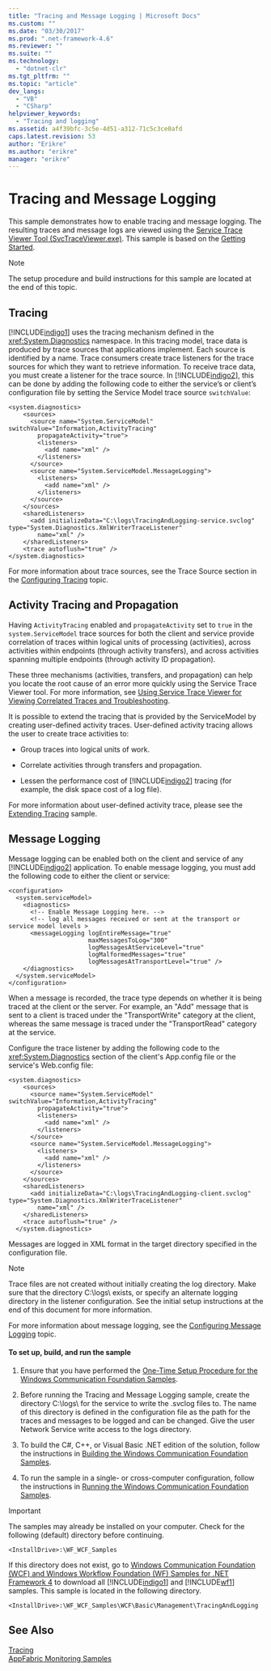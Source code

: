 ```yaml
---
title: "Tracing and Message Logging | Microsoft Docs"
ms.custom: ""
ms.date: "03/30/2017"
ms.prod: ".net-framework-4.6"
ms.reviewer: ""
ms.suite: ""
ms.technology: 
  - "dotnet-clr"
ms.tgt_pltfrm: ""
ms.topic: "article"
dev_langs: 
  - "VB"
  - "CSharp"
helpviewer_keywords: 
  - "Tracing and logging"
ms.assetid: a4f39bfc-3c5e-4d51-a312-71c5c3ce0afd
caps.latest.revision: 53
author: "Erikre"
ms.author: "erikre"
manager: "erikre"
---
```

# Tracing and Message Logging
This sample demonstrates how to enable tracing and message logging. The resulting traces and message logs are viewed using the [Service Trace Viewer Tool (SvcTraceViewer.exe)](../../../../docs/framework/wcf/service-trace-viewer-tool-svctraceviewer-exe.md). This sample is based on the [Getting Started](../../../../docs/framework/wcf/samples/getting-started-sample.md).  
  
> [!NOTE]
>  The setup procedure and build instructions for this sample are located at the end of this topic.  
  
## Tracing  
 [!INCLUDE[indigo1](../../../../includes/indigo1-md.md)] uses the tracing mechanism defined in the <xref:System.Diagnostics> namespace. In this tracing model, trace data is produced by trace sources that applications implement. Each source is identified by a name. Trace consumers create trace listeners for the trace sources for which they want to retrieve information. To receive trace data, you must create a listener for the trace source. In [!INCLUDE[indigo2](../../../../includes/indigo2-md.md)], this can be done by adding the following code to either the service’s or client’s configuration file by setting the Service Model trace source `switchValue`:  
  
```  
<system.diagnostics>  
    <sources>  
      <source name="System.ServiceModel" switchValue="Information,ActivityTracing"  
        propagateActivity="true">  
        <listeners>  
          <add name="xml" />  
        </listeners>  
      </source>  
      <source name="System.ServiceModel.MessageLogging">  
        <listeners>  
          <add name="xml" />  
        </listeners>  
      </source>  
    </sources>  
    <sharedListeners>  
      <add initializeData="C:\logs\TracingAndLogging-service.svclog" type="System.Diagnostics.XmlWriterTraceListener"  
        name="xml" />  
    </sharedListeners>  
    <trace autoflush="true" />  
</system.diagnostics>  
```  
  
 For more information about trace sources, see the Trace Source section in the [Configuring Tracing](../../../../docs/framework/wcf/diagnostics/tracing/configuring-tracing.md) topic.  
  
## Activity Tracing and Propagation  
 Having `ActivityTracing` enabled and `propagateActivity` set to `true` in the `system.ServiceModel` trace sources for both the client and service provide correlation of traces within logical units of processing (activities), across activities within endpoints (through activity transfers), and across activities spanning multiple endpoints (through activity ID propagation).  
  
 These three mechanisms (activities, transfers, and propagation) can help you locate the root cause of an error more quickly using the Service Trace Viewer tool. For more information, see [Using Service Trace Viewer for Viewing Correlated Traces and Troubleshooting](../../../../docs/framework/wcf/diagnostics/tracing/using-service-trace-viewer-for-viewing-correlated-traces-and-troubleshooting.md).  
  
 It is possible to extend the tracing that is provided by the ServiceModel by creating user-defined activity traces. User-defined activity tracing allows the user to create trace activities to:  
  
-   Group traces into logical units of work.  
  
-   Correlate activities through transfers and propagation.  
  
-   Lessen the performance cost of [!INCLUDE[indigo2](../../../../includes/indigo2-md.md)] tracing (for example, the disk space cost of a log file).  
  
 For more information about user-defined activity trace, please see the [Extending Tracing](../../../../docs/framework/wcf/samples/extending-tracing.md) sample.  
  
## Message Logging  
 Message logging can be enabled both on the client and service of any [!INCLUDE[indigo2](../../../../includes/indigo2-md.md)] application. To enable message logging, you must add the following code to either the client or service:  
  
```  
<configuration>  
  <system.serviceModel>  
    <diagnostics>  
      <!-- Enable Message Logging here. -->  
      <!-- log all messages received or sent at the transport or service model levels >  
      <messageLogging logEntireMessage="true"  
                      maxMessagesToLog="300"  
                      logMessagesAtServiceLevel="true"  
                      logMalformedMessages="true"  
                      logMessagesAtTransportLevel="true" />  
    </diagnostics>  
  </system.serviceModel>  
</configuration>  
```  
  
 When a message is recorded, the trace type depends on whether it is being traced at the client or the server. For example, an "Add" message that is sent to a client is traced under the "TransportWrite" category at the client, whereas the same message is traced under the "TransportRead" category at the service.  
  
 Configure the trace listener by adding the following code to the <xref:System.Diagnostics> section of the client's App.config file or the service's Web.config file:  
  
```  
<system.diagnostics>  
    <sources>  
      <source name="System.ServiceModel" switchValue="Information,ActivityTracing"  
        propagateActivity="true">  
        <listeners>  
          <add name="xml" />  
        </listeners>  
      </source>  
      <source name="System.ServiceModel.MessageLogging">  
        <listeners>  
          <add name="xml" />  
        </listeners>  
      </source>  
    </sources>  
    <sharedListeners>  
      <add initializeData="C:\logs\TracingAndLogging-client.svclog" type="System.Diagnostics.XmlWriterTraceListener"  
        name="xml" />  
    </sharedListeners>  
    <trace autoflush="true" />  
  </system.diagnostics>  
```  
  
 Messages are logged in XML format in the target directory specified in the configuration file.  
  
> [!NOTE]
>  Trace files are not created without initially creating the log directory. Make sure that the directory C:\logs\ exists, or specify an alternate logging directory in the listener configuration. See the initial setup instructions at the end of this document for more information.  
  
 For more information about message logging, see the [Configuring Message Logging](../../../../docs/framework/wcf/diagnostics/configuring-message-logging.md) topic.  
  
#### To set up, build, and run the sample  
  
1.  Ensure that you have performed the [One-Time Setup Procedure for the Windows Communication Foundation Samples](../../../../docs/framework/wcf/samples/one-time-setup-procedure-for-the-windows-communication-foundation-samples.md).  
  
2.  Before running the Tracing and Message Logging sample, create the directory C:\logs\ for the service to write the .svclog files to. The name of this directory is defined in the configuration file as the path for the traces and messages to be logged and can be changed. Give the user Network Service write access to the logs directory.  
  
3.  To build the C#, C++, or Visual Basic .NET edition of the solution, follow the instructions in [Building the Windows Communication Foundation Samples](../../../../docs/framework/wcf/samples/building-the-windows-communication-foundation-samples.md).  
  
4.  To run the sample in a single- or cross-computer configuration, follow the instructions in [Running the Windows Communication Foundation Samples](../../../../docs/framework/wcf/samples/running-the-windows-communication-foundation-samples.md).  
  
> [!IMPORTANT]
>  The samples may already be installed on your computer. Check for the following (default) directory before continuing.  
>   
>  `<InstallDrive>:\WF_WCF_Samples`  
>   
>  If this directory does not exist, go to [Windows Communication Foundation (WCF) and Windows Workflow Foundation (WF) Samples for .NET Framework 4](http://go.microsoft.com/fwlink/?LinkId=150780) to download all [!INCLUDE[indigo1](../../../../includes/indigo1-md.md)] and [!INCLUDE[wf1](../../../../includes/wf1-md.md)] samples. This sample is located in the following directory.  
>   
>  `<InstallDrive>:\WF_WCF_Samples\WCF\Basic\Management\TracingAndLogging`  
  
## See Also  
 [Tracing](../../../../docs/framework/wcf/diagnostics/tracing/tracing.md)   
 [AppFabric Monitoring Samples](http://go.microsoft.com/fwlink/?LinkId=193959)